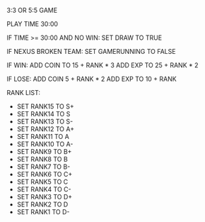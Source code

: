 3:3 OR 5:5 GAME

PLAY TIME 30:00

IF TIME >= 30:00 AND NO WIN:
 SET DRAW TO TRUE

IF NEXUS BROKEN TEAM:
 SET GAMERUNNING TO FALSE
 
IF WIN:
 ADD COIN TO 15 + RANK * 3
 ADD EXP TO 25 + RANK * 2
 
IF LOSE:
 ADD COIN 5 + RANK * 2
 ADD EXP TO 10 + RANK
 
 RANK LIST:
 - SET RANK15 TO S+
 - SET RANK14 TO S
 - SET RANK13 TO S-
 - SET RANK12 TO A+
 - SET RANK11 TO A
 - SET RANK10 TO A-
 -  SET RANK9 TO B+
 -  SET RANK8 TO B
 - SET RANK7 TO B-
 - SET RANK6 TO C+
 - SET RANK5 TO C
 - SET RANK4 TO C-
 - SET RANK3 TO D+
 - SET RANK2 TO D
 - SET RANK1 TO D-

